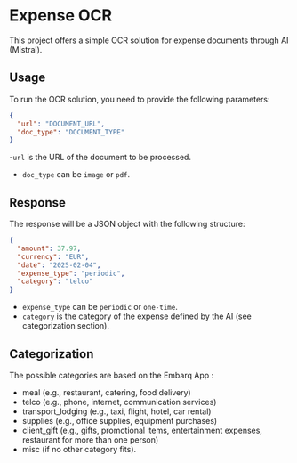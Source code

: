# Expense OCR

This project offers a simple OCR solution for expense documents through AI (Mistral).

## Usage

To run the OCR solution, you need to provide the following parameters:

```json
{
  "url": "DOCUMENT_URL",
  "doc_type": "DOCUMENT_TYPE"
}
```

-`url` is the URL of the document to be processed.

- `doc_type` can be `image` or `pdf`.

## Response

The response will be a JSON object with the following structure:

```json
{
  "amount": 37.97,
  "currency": "EUR",
  "date": "2025-02-04",
  "expense_type": "periodic",
  "category": "telco"
}
```

- `expense_type` can be `periodic` or `one-time`.
- `category` is the category of the expense defined by the AI (see categorization section).

## Categorization

The possible categories are based on the Embarq App :

- meal (e.g., restaurant, catering, food delivery)
- telco (e.g., phone, internet, communication services)
- transport_lodging (e.g., taxi, flight, hotel, car rental)
- supplies (e.g., office supplies, equipment purchases)
- client_gift (e.g., gifts, promotional items, entertainment expenses, restaurant for more than one person)
- misc (if no other category fits).
